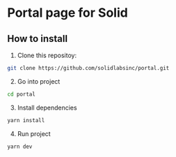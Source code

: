# Portal page for Solid

## How to install

1. Clone this repositoy:

```bash
git clone https://github.com/solidlabsinc/portal.git
```

2. Go into project

```bash
cd portal
```

3. Install dependencies

```bash
yarn install
```

4. Run project

```bash
yarn dev
```
